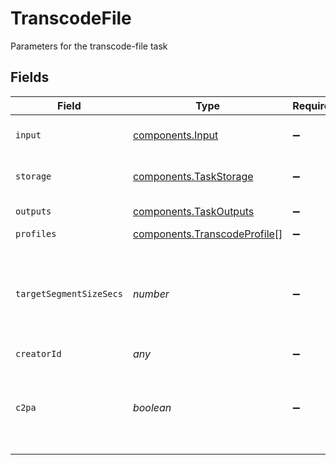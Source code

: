 # TranscodeFile

Parameters for the transcode-file task


## Fields

| Field                                                                        | Type                                                                         | Required                                                                     | Description                                                                  |
| ---------------------------------------------------------------------------- | ---------------------------------------------------------------------------- | ---------------------------------------------------------------------------- | ---------------------------------------------------------------------------- |
| `input`                                                                      | [components.Input](../../models/components/input.md)                         | :heavy_minus_sign:                                                           | Input video file to transcode                                                |
| `storage`                                                                    | [components.TaskStorage](../../models/components/taskstorage.md)             | :heavy_minus_sign:                                                           | Storage for the output files                                                 |
| `outputs`                                                                    | [components.TaskOutputs](../../models/components/taskoutputs.md)             | :heavy_minus_sign:                                                           | Output formats                                                               |
| `profiles`                                                                   | [components.TranscodeProfile](../../models/components/transcodeprofile.md)[] | :heavy_minus_sign:                                                           | N/A                                                                          |
| `targetSegmentSizeSecs`                                                      | *number*                                                                     | :heavy_minus_sign:                                                           | How many seconds the duration of each output segment should<br/>be<br/>      |
| `creatorId`                                                                  | *any*                                                                        | :heavy_minus_sign:                                                           | N/A                                                                          |
| `c2pa`                                                                       | *boolean*                                                                    | :heavy_minus_sign:                                                           | Decides if the output video should include C2PA signature                    |